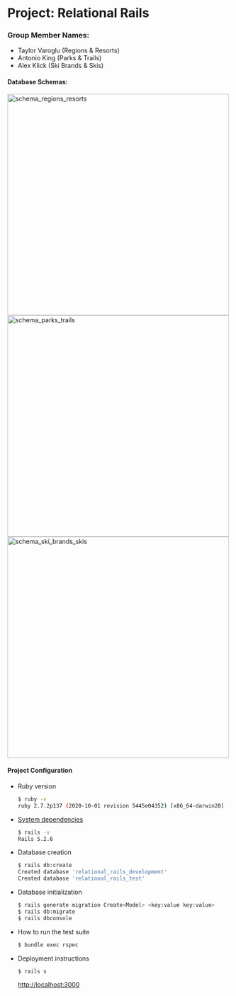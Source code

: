 # Project:  Relational Rails

### Group Member Names:
* Taylor Varoglu (Regions & Resorts)
* Antonio King (Parks & Trails)
* Alex Klick (Ski Brands & Skis)

#### Database Schemas:
<img width="500" alt="schema_regions_resorts" src="https://user-images.githubusercontent.com/58891447/125694413-49b5a13a-0ed9-4de1-9d9a-1c0881cc9ea9.png">
<img width="500" alt="schema_parks_trails" src="https://user-images.githubusercontent.com/58891447/125694264-b0b9e9c7-44a2-45d8-9a36-c6020004275b.png">
<img width="500" alt="schema_ski_brands_skis" src="https://user-images.githubusercontent.com/58891447/125693822-1b169ddb-9fd4-4195-a4ad-b52e2d6f12cd.png">



#### Project Configuration

* Ruby version
    ```bash
    $ ruby -v
    ruby 2.7.2p137 (2020-10-01 revision 5445e04352) [x86_64-darwin20]
    ```

* [System dependencies](https://github.com/tvaroglu/relational_rails/blob/main/Gemfile)
    ```bash
    $ rails -v
    Rails 5.2.6
    ```

* Database creation
    ```bash
    $ rails db:create
    Created database 'relational_rails_development'
    Created database 'relational_rails_test'
    ```

* Database initialization
    ```bash
    $ rails generate migration Create<Model> <key:value key:value>
    $ rails db:migrate
    $ rails dbconsole
    ```

* How to run the test suite
    ```bash
    $ bundle exec rspec
    ```

* Deployment instructions
    ```bash
    $ rails s
    ```
    [http://localhost:3000](http://localhost:3000)
